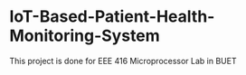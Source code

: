 # IoT-Based-Patient-Health-Monitoring-System
This project is done for EEE 416 Microprocessor Lab in BUET
